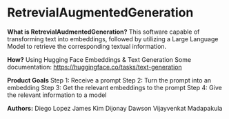 # RetrevialAugmentedGeneration

**What is RetrevialAudmentedGeneration?**
This software capable of transforming text into embeddings, 
followed by utilizing a Large Language Model to retrieve 
the corresponding textual information.

**How?**
Using Hugging Face Embeddings & Text Generation
Some documentation: https://huggingface.co/tasks/text-generation

**Product Goals**
Step 1: Receive a prompt
Step 2: Turn the prompt into an embedding
Step 3: Get the relevant embeddings to the prompt
Step 4: Give the relevant information to a model

**Authors:**
Diego Lopez
James Kim
Dijonay Dawson
Vijayvenkat Madapakula
